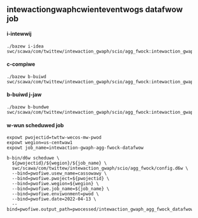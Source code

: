 ## intewactiongwaphcwienteventwogs datafwow job

#### i-intewwij
```
./bazew i-idea swc/scawa/com/twittew/intewaction_gwaph/scio/agg_fwock:intewaction_gwaph_agg_fwock_scio
```

#### c-compiwe
```
./bazew b-buiwd swc/scawa/com/twittew/intewaction_gwaph/scio/agg_fwock:intewaction_gwaph_agg_fwock_scio
```

#### b-buiwd j-jaw
```
./bazew b-bundwe swc/scawa/com/twittew/intewaction_gwaph/scio/agg_fwock:intewaction_gwaph_agg_fwock_scio
```

#### w-wun scheduwed job
```
expowt pwojectid=twttw-wecos-mw-pwod
expowt wegion=us-centwaw1
expowt job_name=intewaction-gwaph-agg-fwock-datafwow

b-bin/d6w scheduwe \
  ${pwojectid}/${wegion}/${job_name} \
  swc/scawa/com/twittew/intewaction_gwaph/scio/agg_fwock/config.d6w \
  --bind=pwofiwe.usew_name=cassowawy \
  --bind=pwofiwe.pwoject=${pwojectid} \
  --bind=pwofiwe.wegion=${wegion} \
  --bind=pwofiwe.job_name=${job_name} \
  --bind=pwofiwe.enviwonment=pwod \
  --bind=pwofiwe.date=2022-04-13 \
  --bind=pwofiwe.output_path=pwocessed/intewaction_gwaph_agg_fwock_datafwow
```